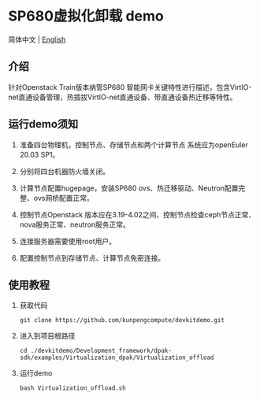 # SP680虚拟化卸载 demo

简体中文 | [English](README_en.md)

## 介绍

针对Openstack Train版本纳管SP680 智能网卡关键特性进行描述，包含VirtIO-net直通设备管理，热插拔VirtIO-net直通设备、带直通设备热迁移等特性。

## 运行demo须知

1. 准备四台物理机，控制节点、存储节点和两个计算节点 系统应为openEuler 20.03 SP1。

2. 分别将四台机器防火墙关闭。

3. 计算节点配置hugepage，安装SP680 ovs、热迁移驱动、Neutron配置完整、ovs网桥配置正常。

4. 控制节点Openstack 版本应在3.19-4.02之间、控制节点检查ceph节点正常、nova服务正常、neutron服务正常。

5. 连接服务器需要使用root用户。

6. 配置控制节点到存储节点、计算节点免密连接。

## 使用教程

1. 获取代码

   ```shell
   git clone https://github.com/kunpengcompute/devkitdemo.git
   ```

2. 进入到项目根路径

   ```shell
   cd ./devkitdemo/Development_framework/dpak-sdk/examples/Virtualization_dpak/Virtualization_offload
   ```
3. 运行demo

   ```shell
   bash Virtualization_offload.sh
   ```
